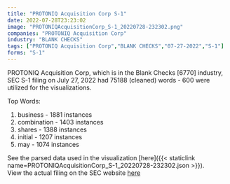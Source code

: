 ```yaml
---
title: "PROTONIQ Acquisition Corp S-1"
date: 2022-07-28T23:23:02
image: "PROTONIQAcquisitionCorp_S-1_20220728-232302.png"
companies: "PROTONIQ Acquisition Corp"
industry: "BLANK CHECKS"
tags: ["PROTONIQ Acquisition Corp","BLANK CHECKS","07-27-2022","S-1"]
forms: "S-1"
---
```

PROTONIQ Acquisition Corp, which is in the Blank Checks [6770] industry, SEC S-1 filing on July 27, 2022 had 75188 (cleaned) words - 600 were utilized for the visualizations.

Top Words:
1. business - 1881 instances
2. combination - 1403 instances
3. shares - 1388 instances
4. initial - 1207 instances
5. may - 1074 instances


See the parsed data used in the visualization [here]({{< staticlink name=PROTONIQAcquisitionCorp_S-1_20220728-232302.json >}}).  
View the actual filing on the SEC website [here](https://www.sec.gov/Archives/edgar/data/1932777/0001493152-22-020379.txt)